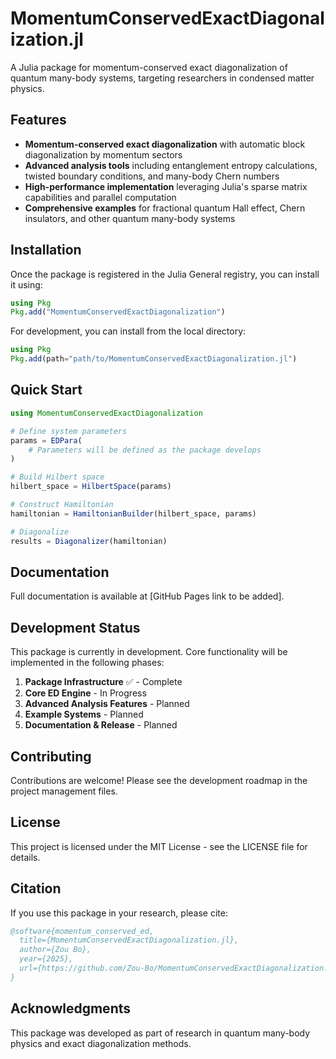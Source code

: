 # MomentumConservedExactDiagonalization.jl

A Julia package for momentum-conserved exact diagonalization of quantum many-body systems, targeting researchers in condensed matter physics.

## Features

- **Momentum-conserved exact diagonalization** with automatic block diagonalization by momentum sectors
- **Advanced analysis tools** including entanglement entropy calculations, twisted boundary conditions, and many-body Chern numbers
- **High-performance implementation** leveraging Julia's sparse matrix capabilities and parallel computation
- **Comprehensive examples** for fractional quantum Hall effect, Chern insulators, and other quantum many-body systems

## Installation

Once the package is registered in the Julia General registry, you can install it using:

```julia
using Pkg
Pkg.add("MomentumConservedExactDiagonalization")
```

For development, you can install from the local directory:

```julia
using Pkg
Pkg.add(path="path/to/MomentumConservedExactDiagonalization.jl")
```

## Quick Start

```julia
using MomentumConservedExactDiagonalization

# Define system parameters
params = EDPara(
    # Parameters will be defined as the package develops
)

# Build Hilbert space
hilbert_space = HilbertSpace(params)

# Construct Hamiltonian
hamiltonian = HamiltonianBuilder(hilbert_space, params)

# Diagonalize
results = Diagonalizer(hamiltonian)
```

## Documentation

Full documentation is available at [GitHub Pages link to be added].

## Development Status

This package is currently in development. Core functionality will be implemented in the following phases:

1. **Package Infrastructure** ✅ - Complete
2. **Core ED Engine** - In Progress
3. **Advanced Analysis Features** - Planned
4. **Example Systems** - Planned
5. **Documentation & Release** - Planned

## Contributing

Contributions are welcome! Please see the development roadmap in the project management files.

## License

This project is licensed under the MIT License - see the LICENSE file for details.

## Citation

If you use this package in your research, please cite:

```bibtex
@software{momentum_conserved_ed,
  title={MomentumConservedExactDiagonalization.jl},
  author={Zou Bo},
  year={2025},
  url={https://github.com/Zou-Bo/MomentumConservedExactDiagonalization.jl}
}
```

## Acknowledgments

This package was developed as part of research in quantum many-body physics and exact diagonalization methods.
